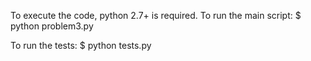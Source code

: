 To execute the code, python 2.7+ is required.
To run the main script:
$ python problem3.py

To run the tests:
$ python tests.py
